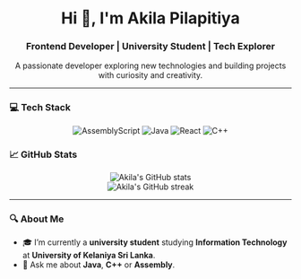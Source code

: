 <h1 align="center">Hi 👋, I'm Akila Pilapitiya</h1>
<h3 align="center">Frontend Developer | University Student | Tech Explorer</h3>

<p align="center">A passionate developer exploring new technologies and building projects with curiosity and creativity.</p>

---

### 💻 Tech Stack

<p align="center">
  <img src="https://img.shields.io/badge/AssemblyScript-000000?style=for-the-badge&logo=assemblyscript&logoColor=white" alt="AssemblyScript"/>
  <img src="https://img.shields.io/badge/Java-ED8B00?style=for-the-badge&logo=openjdk&logoColor=white" alt="Java"/>
  <img src="https://img.shields.io/badge/React-20232a?style=for-the-badge&logo=react&logoColor=61DAFB" alt="React"/>
  <img src="https://img.shields.io/badge/C++-00599C?style=for-the-badge&logo=c%2b%2b&logoColor=white" alt="C++"/>


### 📈 GitHub Stats

<p align="center">
  <img src="https://github-readme-stats.vercel.app/api?username=akilapilapitiya&theme=vue-dark&hide_border=true&include_all_commits=true&count_private=true" alt="Akila's GitHub stats" />
  <br/>
  <img src="https://github-readme-streak-stats.herokuapp.com/?user=akilapilapitiya&theme=vue-dark&hide_border=true" alt="Akila's GitHub streak" />
</p>

---

### 🔍 About Me
- 🎓 I’m currently a **university student** studying **Information Technology** at **University of Kelaniya Sri Lanka**.
- 💬 Ask me about **Java**, **C++** or **Assembly**.

